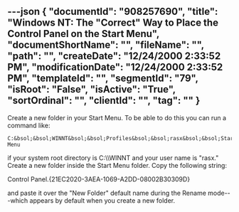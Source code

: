 ---json
{
  "documentId": "908257690",
  "title": "Windows NT: The &quot;Correct&quot; Way to Place the Control Panel on the Start Menu",
  "documentShortName": "",
  "fileName": "",
  "path": "",
  "createDate": "12/24/2000 2:33:52 PM",
  "modificationDate": "12/24/2000 2:33:52 PM",
  "templateId": "",
  "segmentId": "79",
  "isRoot": "False",
  "isActive": "True",
  "sortOrdinal": "",
  "clientId": "",
  "tag": ""
}
---

Create a new folder in your Start Menu. To be able to do this you can run a command like:

    C:&bsol;&bsol;WINNT&bsol;&bsol;Profiles&bsol;&bsol;rasx&bsol;&bsol;Start Menu

if your system root directory is C:&bsol;&bsol;WINNT and your user name is &quot;rasx.&quot; Create a new folder inside the Start Menu folder. Copy the following string:

   Control Panel.{21EC2020-3AEA-1069-A2DD-08002B30309D} 

and paste it over the &quot;New Folder&quot; default name during the Rename mode---which appears by default when you create a new folder.
